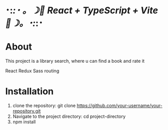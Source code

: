  # ･:*:･ 。☽🍓 React + TypeScript + Vite 🍓☽。･:*:･

 # About
 This project is a library search, where u can find a book and rate it

 React 
 Redux
 Sass
 routing 

# Installation
1. clone the repository:
   git clone https://github.com/your-username/your-repository.git
2. Navigate to the project directory:
   cd project-directory
3. npm install 
